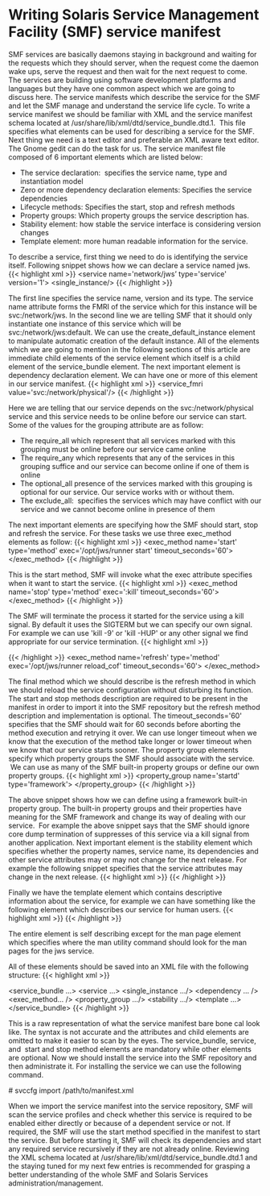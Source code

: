 # Writing Solaris Service Management Facility (SMF) service manifest

 SMF services are basically daemons staying in background and waiting for the requests which they should server, when the request come the daemon wake ups, serve the request and then wait for the next request to come. The services are building using software development platforms and languages but they have one common aspect which we are going to discuss here. The service manifests which describe the service for the SMF and let the SMF manage and understand the service life cycle. To write a service manifest we should be familiar with XML and the service manifest schema located at /usr/share/lib/xml/dtd/service_bundle.dtd.1.  This file specifies what elements can be used for describing a service for the SMF. Next thing we need is a text editor and preferable an XML aware text editor. The Gnome gedit can do the task for us. The service manifest file composed of 6 important elements which are listed below:

*   The service declaration:  specifies the service name, type and instantiation model
*   Zero or more dependency declaration elements: Specifies the service dependencies
*   Lifecycle methods: Specifies the start, stop and refresh methods
*   Property groups: Which property groups the service description has.
*   Stability element: how stable the service interface is considering version changes
*   Template element: more human readable information for the service.

To describe a service, first thing we need to do is identifying the service itself. Following snippet shows how we can declare a service named jws.
{{< highlight xml >}}
<service name='network/jws’ type='service' version='1'>
<single_instance/>
{{< /highlight >}}


The first line specifies the service name, version and its type. The service name attribute forms the FMRI of the service which for this instance will be svc:/network/jws. In the second line we are telling SMF that it should only instantiate one instance of this service which will be svc:/network/jws:default. We can use the create_default_instance element to manipulate automatic creation of the default instance. All of the elements which we are going to mention in the following sections of this article are immediate child elements of the service element which itself is a child element of the service_bundle element. The next important element is dependency declaration element. We can have one or more of this element in our service manifest.
{{< highlight xml >}}
<dependency name='net-physica' grouping='require_all ' restart_on='none' type='service'>
<service_fmri value='svc:/network/physical'/>
</dependency>
{{< /highlight >}}


Here we are telling that our service depends on the svc:/network/physical service and this service needs to be online before our service can start. Some of the values for the grouping attribute are as follow:

*   The require_all which represent that all services marked with this grouping must be online before our service came online
*   The require_any which represents that any of the services in this grouping suffice and our service can become online if one of them is online
*   The optional_all presence of the services marked with this grouping is optional for our service. Our service works with or without them.
*   The exclude_all:  specifies the services which may have conflict with our service and we cannot become online in presence of them

The next important elements are specifying how the SMF should start, stop and refresh the service. For these tasks we use three exec_method elements as follow:
{{< highlight xml >}}
<exec_method name='start' type='method' exec='/opt/jws/runner start' timeout_seconds='60'>
</exec_method>
{{< /highlight >}}


This is the start method, SMF will invoke what the exec attribute specifies when it want to start the service.
{{< highlight xml >}}
<exec_method name='stop' type='method' exec=':kill' timeout_seconds='60'>
</exec_method>
{{< /highlight >}}


The SMF will terminate the process it started for the service using a kill signal. By default it uses the SIGTERM but we can specify our own signal. For example we can use 'kill -9' or 'kill -HUP' or any other signal we find appropriate for our service termination.
{{< highlight xml >}}

{{< /highlight >}}
<exec_method name='refresh' type='method' exec='/opt/jws/runner reload_cof' timeout_seconds='60'>
</exec_method>

The final method which we should describe is the refresh method in which we should reload the service configuration without disturbing its function. The start and stop methods description are required to be present in the manifest in order to import it into the SMF repository but the refresh method description and implementation is optional. The timeout_seconds='60' specifies that the SMF should wait for 60 seconds before aborting the method execution and retrying it over. We can use longer timeout when we know that the execution of the method take longer or lower timeout when we know that our service starts sooner. The property group elements specify which property groups the SMF should associate with the service.  We can use as many of the SMF built-in property groups or define our own property groups.
{{< highlight xml >}}
<property_group name='startd' type='framework'>
<propval name='ignore_error' type='astring' value='core,signal'/>
</property_group>
{{< /highlight >}}


The above snippet shows how we can define using a framework built-in property group. The built-in property groups and their properties have meaning for the SMF framework and change its way of dealing with our service.  For example the above snippet says that the SMF should ignore core dump termination of suppresses of this service via a kill signal from another application. Next important element is the stability element which specifies whether the property names, service name, its dependencies and other service attributes may or may not change for the next release. For example the following snippet specifies that the service attributes may change in the next release.
{{< highlight xml >}}
<stability value='Unstable'/>
{{< /highlight >}}


Finally we have the template element which contains descriptive information about the service, for example we can have something like the following element which describes our service for human users.
{{< highlight xml >}}
<template>
<common_name>
<loctext xml:lang=’Java'>Java Network Server </loctext>
</common_name>
<documentation>
<manpage title='JWS' section='1M' manpath='/usr/share/man'/>
</documentation>
</template>
{{< /highlight >}}


The entire element is self describing except for the man page element which specifies where the man utility command should look for the man pages for the jws service.

All of these elements should be saved into an XML file with the following structure:
{{< highlight xml >}}
<?xml version='1.0'?>
<!DOCTYPE service_bundle SYSTEM '/usr/share/lib/xml/dtd/service_bundle.dtd.1'>
<service_bundle ...>
<service ...>
<single_instance .../>
<dependency ... />
<exec_method... />
<property_group .../>
<stability .../>
<template ...>
</service>
</service_bundle>
{{< /highlight >}}


This is a raw representation of what the service manifest bare bone cal look like. The syntax is not accurate and the attributes and child elements are omitted to make it easier to scan by the eyes. The service_bundle, service, and  start and stop method elements are mandatory while other elements are optional. Now we should install the service into the SMF repository and then administrate it. For installing the service we can use the following command.

\# svccfg import /path/to/manifest.xml

When we import the service manifest into the service repository, SMF will scan the service profiles and check whether this service is required to be enabled either directly or because of a dependent service or not. If required, the SMF will use the start method specified in the manifest to start the service. But before starting it, SMF will check its dependencies and start any required service recursively if they are not already online. Reviewing the XML schema located at /usr/share/lib/xml/dtd/service_bundle.dtd.1 and the staying tuned for my next few entries is recommended for grasping a better understanding of the whole SMF and Solaris Services administration/management.

